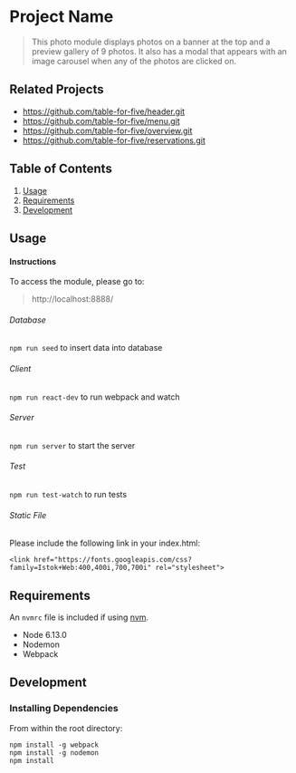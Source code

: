 # Project Name

> This photo module displays photos on a banner at the top and a preview gallery of 9 photos.  It also has a modal that appears with an image carousel when any of the photos are clicked on.

## Related Projects

  - https://github.com/table-for-five/header.git
  - https://github.com/table-for-five/menu.git
  - https://github.com/table-for-five/overview.git
  - https://github.com/table-for-five/reservations.git

## Table of Contents

1. [Usage](#Usage)
1. [Requirements](#requirements)
1. [Development](#development)

## Usage

#### Instructions

To access the module, please go to:

> http://localhost:8888/

###### Database
`npm run seed` to insert data into database

###### Client
`npm run react-dev` to run webpack and watch

###### Server
`npm run server` to start the server

###### Test
`npm run test-watch` to run tests

###### Static File

Please include the following link in your index.html:

```
<link href="https://fonts.googleapis.com/css?family=Istok+Web:400,400i,700,700i" rel="stylesheet">
```

## Requirements

An `nvmrc` file is included if using [nvm](https://github.com/creationix/nvm).

- Node 6.13.0
- Nodemon
- Webpack

## Development

### Installing Dependencies

From within the root directory:

```
npm install -g webpack
npm install -g nodemon
npm install
```

